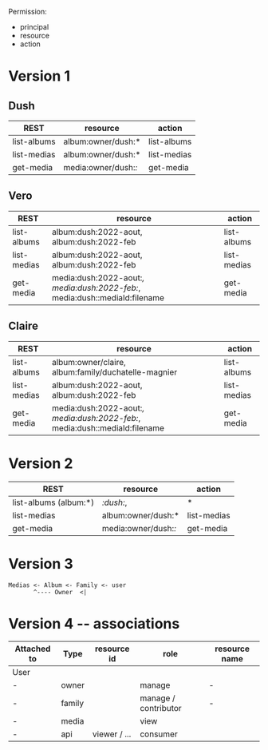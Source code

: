 Permission:

* principal
* resource
* action

# Version 1

## Dush

| REST        | resource             | action      |
|-------------|----------------------|-------------|
| list-albums | album:owner/dush:*   | list-albums |
| list-medias | album:owner/dush:*   | list-medias |
| get-media   | media:owner/dush:*:* | get-media   |

## Vero

| REST        | resource                                                                    | action      |
|-------------|-----------------------------------------------------------------------------|-------------|
| list-albums | album:dush:2022-aout, album:dush:2022-feb                                   | list-albums |
| list-medias | album:dush:2022-aout, album:dush:2022-feb                                   | list-medias |
| get-media   | media:dush:2022-aout:*, media:dush:2022-feb:*, media:dush::mediaId:filename | get-media   |

## Claire

| REST        | resource                                                                    | action      |
|-------------|-----------------------------------------------------------------------------|-------------|
| list-albums | album:owner/claire, album:family/duchatelle-magnier                         | list-albums |
| list-medias | album:dush:2022-aout, album:dush:2022-feb                                   | list-medias |
| get-media   | media:dush:2022-aout:*, media:dush:2022-feb:*, media:dush::mediaId:filename | get-media   |

# Version 2

| REST                  | resource             | action      |
|-----------------------|----------------------|-------------|
| list-albums (album:*) | *:dush:*,            | *           |
| list-medias           | album:owner/dush:*   | list-medias |
| get-media             | media:owner/dush:*:* | get-media   |

# Version 3

```
Medias <- Album <- Family <- user
       ^---- Owner  <|
```

# Version 4 -- associations

| Attached to | Type   | resource id   | role                 | resource name |
|-------------|--------|---------------|----------------------|---------------|
| User        |        |               |                      |               |
| -           | owner  | <owner email> | manage               | -             |
| -           | family | <family name> | manage / contributor | -             |
| -           | media  | <media id>    | view                 | <filename>    |
| -           | api    | viewer / ...  | consumer             |               |


